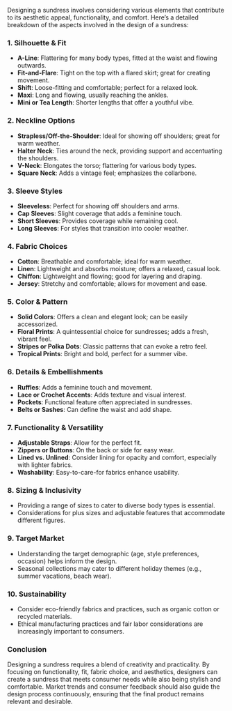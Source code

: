 Designing a sundress involves considering various elements that contribute to its aesthetic appeal, functionality, and comfort. Here’s a detailed breakdown of the aspects involved in the design of a sundress:

### 1. **Silhouette & Fit**
   - **A-Line**: Flattering for many body types, fitted at the waist and flowing outwards.
   - **Fit-and-Flare**: Tight on the top with a flared skirt; great for creating movement.
   - **Shift**: Loose-fitting and comfortable; perfect for a relaxed look.
   - **Maxi**: Long and flowing, usually reaching the ankles.
   - **Mini or Tea Length**: Shorter lengths that offer a youthful vibe.

### 2. **Neckline Options**
   - **Strapless/Off-the-Shoulder**: Ideal for showing off shoulders; great for warm weather.
   - **Halter Neck**: Ties around the neck, providing support and accentuating the shoulders.
   - **V-Neck**: Elongates the torso; flattering for various body types.
   - **Square Neck**: Adds a vintage feel; emphasizes the collarbone.

### 3. **Sleeve Styles**
   - **Sleeveless**: Perfect for showing off shoulders and arms.
   - **Cap Sleeves**: Slight coverage that adds a feminine touch.
   - **Short Sleeves**: Provides coverage while remaining cool.
   - **Long Sleeves**: For styles that transition into cooler weather.

### 4. **Fabric Choices**
   - **Cotton**: Breathable and comfortable; ideal for warm weather.
   - **Linen**: Lightweight and absorbs moisture; offers a relaxed, casual look.
   - **Chiffon**: Lightweight and flowing; good for layering and draping.
   - **Jersey**: Stretchy and comfortable; allows for movement and ease.

### 5. **Color & Pattern**
   - **Solid Colors**: Offers a clean and elegant look; can be easily accessorized.
   - **Floral Prints**: A quintessential choice for sundresses; adds a fresh, vibrant feel.
   - **Stripes or Polka Dots**: Classic patterns that can evoke a retro feel.
   - **Tropical Prints**: Bright and bold, perfect for a summer vibe.

### 6. **Details & Embellishments**
   - **Ruffles**: Adds a feminine touch and movement.
   - **Lace or Crochet Accents**: Adds texture and visual interest.
   - **Pockets**: Functional feature often appreciated in sundresses.
   - **Belts or Sashes**: Can define the waist and add shape.

### 7. **Functionality & Versatility**
   - **Adjustable Straps**: Allow for the perfect fit.
   - **Zippers or Buttons**: On the back or side for easy wear.
   - **Lined vs. Unlined**: Consider lining for opacity and comfort, especially with lighter fabrics.
   - **Washability**: Easy-to-care-for fabrics enhance usability.

### 8. **Sizing & Inclusivity**
   - Providing a range of sizes to cater to diverse body types is essential.
   - Considerations for plus sizes and adjustable features that accommodate different figures.

### 9. **Target Market**
   - Understanding the target demographic (age, style preferences, occasion) helps inform the design.
   - Seasonal collections may cater to different holiday themes (e.g., summer vacations, beach wear).

### 10. **Sustainability**
   - Consider eco-friendly fabrics and practices, such as organic cotton or recycled materials.
   - Ethical manufacturing practices and fair labor considerations are increasingly important to consumers.

### Conclusion
Designing a sundress requires a blend of creativity and practicality. By focusing on functionality, fit, fabric choice, and aesthetics, designers can create a sundress that meets consumer needs while also being stylish and comfortable. Market trends and consumer feedback should also guide the design process continuously, ensuring that the final product remains relevant and desirable.